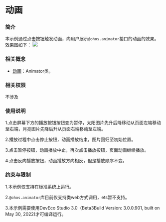 # 动画

### 简介

本示例通过点击按钮触发动画，向用户展示`@ohos.animator`接口的动画的效果。效果图如下：
![](screenshots/device/main.gif)

### 相关概念

- [动画](https://gitee.com/openharmony/docs/blob/master/zh-cn/application-dev/reference/apis/js-apis-animator.md)：Animator类。

### 相关权限

不涉及

### 使用说明

1.点击屏幕下方的播放按钮按钮变为暂停，太阳图片先升后降移动从页面左端移动至右端，月亮图片先降后升从页面右端移动至左端。

2.播放过程中点击停止按钮，动画播放结束，图片回归至初始位置。

3.点击暂停按钮，动画播放中止，再次点击播放按钮，页面动画继续播放。

4.点击反向播放按钮，动画播放方向相反，但是播放顺序不变。

### 约束与限制

1.本示例仅支持在标准系统上运行。

2.`@ohos.animator`库目前仅支持类web方式调用，ets暂不支持。

3.本示例需要使用DevEco Studio 3.0（Beta3Build Version: 3.0.0.901, built on May 30, 2022)才可编译运行。
